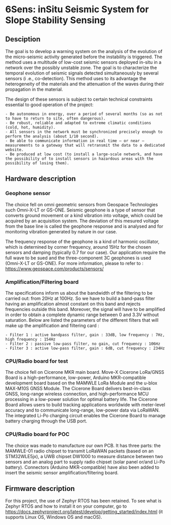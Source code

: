 # 6Sens: inSitu Seismic System for Slope Stability Sensing


## Desciption
The goal is to develop a warning system on the analysis of the evolution of the micro-seismic activity generated before the instability is triggered. The method uses a multitude of low-cost seismic sensors deployed in-situ in a network over the possibly unstable zone. The goal is to characterize the temporal evolution of seismic signals detected simultaneously by several sensors (i .e., co-detection). This method uses to its advantage the heterogeneity of the materials and the attenuation of the waves during their propagation in the material.

The design of these sensors is subject to certain technical constraints essential to good
operation of the project:

    - Be autonomous in energy, over a period of several months (so as not to have to return to site, often dangerous).
    - Be robust, reliable and adapted to extreme climatic conditions (cold, hot, humidity).
    - All sensors in the network must be synchronized precisely enough to perform the analysis (about 1/10 second).
    - Be able to communicate information in real time – or near – measurements to a gateway that will retransmit the data to a dedicated website.
    - Be produced at low cost (to install a large-scale network, and have the possibility of to install sensors in hazardous areas with the possibility of losing them).

## Hardware description
### Geophone sensor
The choice fell on omni geometric sensors from Geospace Technologies such Omni-X-LT or GS-ONE. Seismic geophone is a type of sensor that converts ground movement or a kind vibration into voltage, which could be acquired by an acquisition system. The deviation of this mesured voltage from the base line is called the geophone response and is analysed and for monitoring vibration generated by nature in our case.

The frequency response of the geophone is a kind of harmonic oscillator, which is deternined by corner frequency, around 15Hz for the chosen sensors and damping (typically 0.7 for our case).
Our application require the full wave to be sued and the three-component 3C geophones is used (Omni-X-LT or GS-ONE).
For more information, please to refer to : https://www.geospace.com/products/sensors/

### Amplification/Filtering board
The specifications inform us about the bandwidth of the filtering to be carried out: from 20Hz at 100Hz. So we have to build a band-pass filter having an amplification almost constant on this band and rejects frequencies outside this band. Moreover, the signal will have to be amplified in order to obtain a complete dynamic range between 0 and 3.3V without saturation. Below are listed the
parameters of the different filters that will make up the amplification and filtering card :

    - Filter 1 : active bandpass filter, gain : 33dB, low frequency : 7Hz, high frequency : 154Hz
    - Filter 2 : passive low-pass filter, no gain, cut frequency : 106Hz
    - Filter 3 : active low-pass filter, gain : 6dB, cut frequency : 234Hz

### CPU/Radio board for test
The choice fell on Cicerone MKR main board. Move-X Cicerone LoRa/GNSS Board is a high-performance, low-power, Arduino MKR-compatible development board based on the MAMWLE LoRa Module and the u-blox MAX-M10S GNSS Module. The Cicerone Board delivers best-in-class GNSS, long-range wireless connection, and high-performance MCU processing in a low-power solution for optimal battery life. The Cicerone Board allows users to build tracking applications worldwide with meter-level accuracy and to communicate long-range, low-power data via LoRaWAN. The integrated Li-Po charging circuit enables the Cicerone Board to manage battery charging through the USB port.

### CPU/Radio board for POC
The choice was made to manufacture our own PCB. It has three parts: the MAMWLE-01 radio chipset to transmit LoRaWAN packets (based on an STM32WLE5jx), a UWB chipset DW1000 to measure distance between two sensors and an analog part to supply radio chipset (solar panel or/and Li-Po battery). Connectors (Arduino MKR-compatible) have also been added to insert the seismic sensor amplification/filtering board.

## Firmware description
For this project, the use of Zephyr RTOS has been retained. To see what is Zephyr RTOS and how to install it on your computer, go to https://docs.zephyrproject.org/latest/develop/getting_started/index.html (it supports Linux OS, Windows OS and macOS).